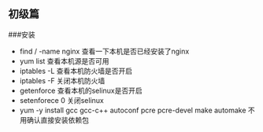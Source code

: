 ## 初级篇

###安装
-   find / -name nginx   查看一下本机是否已经安装了nginx
-  yum list             查看本机源是否可用
-   iptables -L          查看本机防火墙是否开启
-   iptables -F          关闭本机防火墙
-  getenforce           查看本机的selinux是否开启
-   setenforece 0        关闭selinux
-   yum -y install gcc gcc-c++ autoconf pcre pcre-devel make automake   不用确认直接安装依赖包
